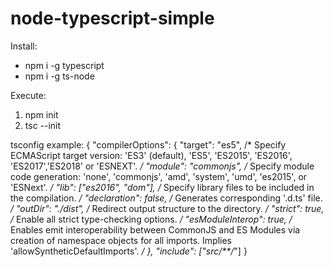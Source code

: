 # node-typescript-simple

Install: 
  * npm i -g typescript
  * npm i -g ts-node

Execute: 
 1. npm init
 2. tsc --init
 
 tsconfig example:
 {
  "compilerOptions": {
    "target": "es5",                          /* Specify ECMAScript target version: 'ES3' (default), 'ES5', 'ES2015', 'ES2016', 'ES2017','ES2018' or 'ESNEXT'. */
    "module": "commonjs",                     /* Specify module code generation: 'none', 'commonjs', 'amd', 'system', 'umd', 'es2015', or 'ESNext'. */
    "lib": ["es2016", "dom"],                             /* Specify library files to be included in the compilation. */
    "declaration": false,                   /* Generates corresponding '.d.ts' file. */
    "outDir": "./dist",                        /* Redirect output structure to the directory. */
    "strict": true,                           /* Enable all strict type-checking options. */
    "esModuleInterop": true,                   /* Enables emit interoperability between CommonJS and ES Modules via creation of namespace objects for all imports. Implies 'allowSyntheticDefaultImports'. */
  },
  "include": ["src/**/*"]
}
